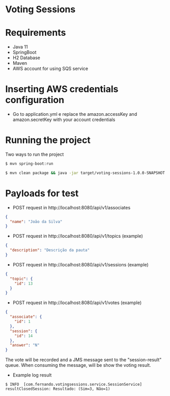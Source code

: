 # Voting Sessions

# Requirements

- Java 11
- SpringBoot
- H2 Database
- Maven
- AWS account for using SQS service

# Inserting AWS credentials configuration

* Go to application.yml e replace the amazon.accessKey and amazon.secretKey with your account credentials

# Running the project

Two ways to run the project
```bash
$ mvn spring-boot:run
```
```bash
$ mvn clean package && java -jar target/voting-sessions-1.0.0-SNAPSHOT.jar
```

# Payloads for test

* POST request in http://localhost:8080/api/v1/associates

```json lines
{
  "name": "João da Silva"
}
```

* POST request in http://localhost:8080/api/v1/topics (example)

```json lines
{
  "description": "Descrição da pauta"
}
```

* POST request in http://localhost:8080/api/v1/sessions (example)

```json lines
{
  "topic": {
    "id": 13
  }
}
```

* POST request in http://localhost:8080/api/v1/votes (example)

```json lines
{
  "associate": {
    "id": 1
  },
  "session": {
    "id": 14
  },
  "answer": "N"
}
```

The vote will be recorded and a JMS message sent to the "session-result" queue. When consuming the message, will be show the voting result.

* Example log result

```shell
$ INFO  [com.fernando.votingsessions.service.SessionService] resultClosedSession: Resultado: (Sim=3, Não=1)
```